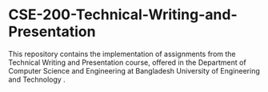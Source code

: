 # CSE-200-Technical-Writing-and-Presentation
This repository contains the implementation of assignments from the Technical Writing and Presentation course, offered in the Department of Computer Science and Engineering at Bangladesh University of Engineering and Technology . 
